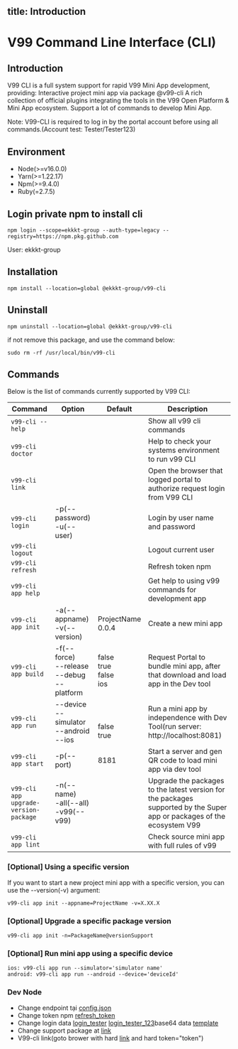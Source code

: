 title: Introduction
---

# V99 Command Line Interface (CLI)

## Introduction
V99 CLI is a full system support for rapid V99 Mini App development, providing:
Interactive project mini app via package @v99-cli
A rich collection of official plugins integrating the tools in the V99 Open Platform & Mini App ecosystem. Support a lot of commands to develop Mini App.

Note: V99-CLI is required to log in by the portal account before using all commands.(Account test: Tester/Tester123)

## Environment

- Node(>=v16.0.0)
- Yarn(>=1.22.17)
- Npm(>=9.4.0)
- Ruby(=2.7.5)

## Login private npm to install cli

```
npm login --scope=ekkkt-group --auth-type=legacy --registry=https://npm.pkg.github.com
```

User: ekkkt-group

## Installation

```
npm install --location=global @ekkkt-group/v99-cli
```


## Uninstall

```
npm uninstall --location=global @ekkkt-group/v99-cli
```

if not remove this package, and use the command below:

```
sudo rm -rf /usr/local/bin/v99-cli
```

## Commands

Below is the list of commands currently supported by V99 CLI:

| Command                         | Option                              | Default |Description                         |
| ------------------------------- | ----------------------------------- | -- | --------------------------------- |
| `v99-cli --help`              |                                     | | Show all v99 cli commands |
| `v99-cli doctor`              |                                     | | Help to check your systems environment to run v99 CLI |
| `v99-cli link`              |                                     | | Open the browser that logged portal to authorize request login from V99 CLI                     |
| `v99-cli login`             | -p(--password)<arg><br/>-u(--user) <arg> | | Login by user name and password     |
| `v99-cli logout`            |                                      | | Logout current user                 |
| `v99-cli refresh`         |                          |  | Refresh token npm                 |
| `v99-cli app help`              |                                     | | Get help to using v99 commands for development app|
| `v99-cli app init`          | -a(--appname) <arg><br />-v(--version)                  | ProjectName<br/>0.0.4 | Create a new mini app               |      
| `v99-cli app build`         | -f(--force)<br />--release<br />--debug<br />--platform <arg>   | false<br />true<br />false<br />ios             | Request Portal to bundle mini app, after that download and load app in the Dev tool             |     
| `v99-cli app run`           | --device<br />--simulator<br />--android<br/>--ios | <br /><br />false<br />true<br />| Run a mini app by independence with Dev Tool(run server: http://localhost:8081)                     | 
| `v99-cli app start`         | -p(--port) <arg>                    | 8181 | Start a server and gen QR code to load mini app via dev tool  |
| `v99-cli app upgrade-version-package`         |  -n(--name) <arg><br />-all(--all)<br />-v99(--v99)                       |  | Upgrade the packages to the latest version for the packages supported by the Super app or packages of the ecosystem V99                 |
| `v99-cli app lint`         |                          |  | Check source mini app with full rules of v99  |


### [Optional] Using a specific version

If you want to start a new project mini app with a specific version, you can use the --version(-v) argument:

```
v99-cli app init --appname=ProjectName -v=X.XX.X
```

### [Optional] Upgrade a specific package version

```
v99-cli app init -n=PackageName@versionSupport
```

### [Optional] Run mini app using a specific device

```
ios: v99-cli app run --simulator='simulator name'
android: v99-cli app run --android --device='deviceId'
```

### Dev Node
 
 - Change endpoint tại [config.json](https://github.com/ekkkt-group/mobile-v99-cli-config/blob/main/config.json)
 - Change token npm [refresh_token](https://github.com/ekkkt-group/mobile-v99-cli-config/blob/main/refresh_token.json)
 - Change login data [login_tester](https://github.com/ekkkt-group/mobile-v99-cli-config/blob/main/login_tester.json) [login_tester_123](https://github.com/ekkkt-group/mobile-v99-cli-config/blob/main/login_tester123.json)base64 data [template](https://github.com/ekkkt-group/mobile-v99-cli-config/blob/main/template_config.json)
 - Change support package at [link](https://github.com/ekkkt-group/mobile-v99-cli-config/blob/main/support_package.json)
 - V99-cli link(goto brower with hard [link](https://example.com ) and hard token="token")

